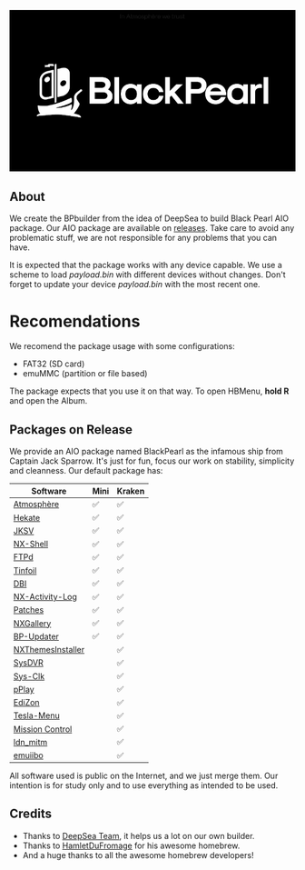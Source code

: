 ![BlackPearl Poster](poster.png)

## About
We create the BPbuilder from the idea of DeepSea to build Black Pearl AIO package. 
Our AIO package are available on [releases](https://github.com/bpcommunity/blackpearl-aio/releases).
Take care to avoid any problematic stuff, we are not responsible for any problems that you can have.

It is expected that the package works with any device capable. We use a scheme to load *payload.bin* with
different devices without changes. Don't forget to update your device *payload.bin* with the most recent
one.

# Recomendations
We recomend the package usage with some configurations:

* FAT32 (SD card)
* emuMMC (partition or file based)

The package expects that you use it on that way. To open HBMenu, **hold R** and open the Album.

## Packages on Release

We provide an AIO package named BlackPearl as the infamous ship from Captain
Jack Sparrow. It's just for fun, focus our work on stability, simplicity and cleanness.
Our default package has:

| Software                                                              | Mini | Kraken |
|-----------------------------------------------------------------------|------|--------|
| [Atmosphère](https://github.com/Atmosphere-NX/Atmosphere)             | ✅    | ✅      |
| [Hekate](https://github.com/CTCaer/hekate)                            | ✅    | ✅      |
| [JKSV](https://github.com/J-D-K/JKSV)                                 | ✅    | ✅      |
| [NX-Shell](https://github.com/joel16/NX-Shell)                        | ✅    | ✅      |
| [FTPd](https://github.com/mtheall/ftpd)                               | ✅    | ✅      |
| [Tinfoil](https://tinfoil.io)                                         | ✅    | ✅      |
| [DBI](https://github.com/rashevskyv/dbi)                              | ✅    | ✅      |
| [NX-Activity-Log](https://github.com/tallbl0nde/NX-Activity-Log)      | ✅    | ✅      |
| [Patches](https://github.com/ITotalJustice/patches)                   | ✅    | ✅      |
| [NXGallery](https://github.com/iultimatelp/nxgallery)                 | ✅    | ✅      |
| [BP-Updater](https://github.com/bpcommunity/bp-updater)               | ✅    | ✅      |
| [NXThemesInstaller](https://github.com/exelix11/SwitchThemeInjector/) |      | ✅      |
| [SysDVR](https://github.com/exelix11/SysDVR)                          |      | ✅      |
| [Sys-Clk](https://github.com/retronx-team/sys-clk)                    |      | ✅      |
| [pPlay](https://github.com/Cpasjuste/pplay)                           |      | ✅      |
| [EdiZon](https://github.com/tomvita/EdiZon-SE/)                       |      | ✅      |
| [Tesla-Menu](https://github.com/WerWolv/Tesla-Menu/)                  |      | ✅      |
| [Mission Control](https://github.com/ndeadly/MissionControl/)         |      | ✅      |
| [ldn_mitm](https://github.com/spacemeowx2/ldn_mitm/)                  |      | ✅      |
| [emuiibo](https://github.com/XorTroll/emuiibo/)                       |      | ✅      |

All software used is public on the Internet, and we just merge them. Our intention is
for study only and to use everything as intended to be used.

## Credits
* Thanks to [DeepSea Team](https://github.com/Team-Neptune/DeepSea), it helps us a lot on our own builder.
* Thanks to [HamletDuFromage](https://github.com/HamletDuFromage/aio-switch-updater) for his awesome homebrew.
* And a huge thanks to all the awesome homebrew developers!

